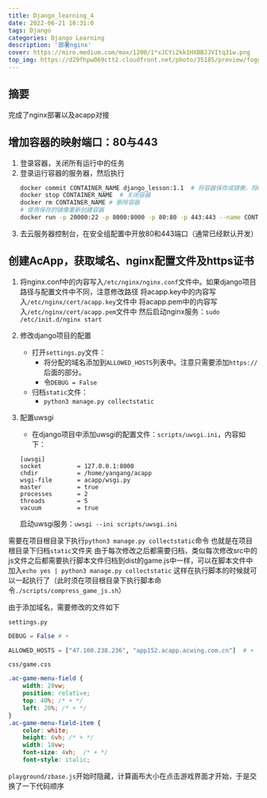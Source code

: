 ```yaml
---
title: Django_learning_4
date: 2022-06-21 16:31:0
tags: Django
categories: Django Learning
description: '部署nginx'
cover: https://miro.medium.com/max/1200/1*xJCYi2kk1HXBBJJVItq31w.png
top_img: https://d29fhpw069ctt2.cloudfront.net/photo/35185/preview/foggy-read_npreviews_414c.jpg
---
```


## 摘要
完成了nginx部署以及acapp对接

## 增加容器的映射端口：80与443
1. 登录容器，关闭所有运行中的任务
2. 登录运行容器的服务器，然后执行
    ```bash
    docker commit CONTAINER_NAME django_lesson:1.1  # 将容器保存成镜像，将CONTAINER_NAME替换成容器名称
    docker stop CONTAINER_NAME  # 关闭容器
    docker rm CONTAINER_NAME # 删除容器
    # 使用保存的镜像重新创建容器
    docker run -p 20000:22 -p 8000:8000 -p 80:80 -p 443:443 --name CONTAINER_NAME -itd django_lesson:1.1
    ```
3. 去云服务器控制台，在安全组配置中开放80和443端口（通常已经默认开发）
   
## 创建AcApp，获取域名、nginx配置文件及https证书
1. 
    将nginx.conf中的内容写入`/etc/nginx/nginx.conf`文件中。如果django项目路径与配置文件中不同，注意修改路径
    将acapp.key中的内容写入`/etc/nginx/cert/acapp.key`文件中
    将acapp.pem中的内容写入`/etc/nginx/cert/acapp.pem`文件中
    然后启动nginx服务：`sudo /etc/init.d/nginx start`

2. 修改django项目的配置
   - 打开`settings.py`文件：
        + 将分配的域名添加到`ALLOWED_HOSTS`列表中。注意只需要添加`https://` 后面的部分。
        + 令`DEBUG = False`
   - 归档`static`文件：
        + `python3 manage.py collectstatic`
3. 配置uwsgi
   + 在django项目中添加uwsgi的配置文件：`scripts/uwsgi.ini`，内容如下：
    ```
    [uwsgi]
    socket          = 127.0.0.1:8000
    chdir           = /home/yangang/acapp
    wsgi-file       = acapp/wsgi.py
    master          = true
    processes       = 2
    threads         = 5
    vacuum          = true
    ```
    启动uwsgi服务：`uwsgi --ini scripts/uwsgi.ini`
    
需要在项目根目录下执行`python3 manage.py collectstatic`命令
也就是在项目根目录下归档`static`文件夹
由于每次修改之后都需要归档，类似每次修改src中的js文件之后都需要执行脚本文件归档到dist的game.js中一样，可以在脚本文件中加入`echo yes | python3 manage.py collectstatic`
这样在执行脚本的时候就可以一起执行了（此时须在项目根目录下执行脚本命令`./scripts/compress_game_js.sh`）

由于添加域名，需要修改的文件如下

`settings.py`
```python
DEBUG = False # +

ALLOWED_HOSTS = ["47.100.238.236", "app152.acapp.acwing.com.cn"]  # +

```
`css/game.css`
```css
.ac-game-menu-field {
    width: 20vw;
    position: relative;
    top: 40%; /* + */
    left: 20%; /* + */
}
.ac-game-menu-field-item {
    color: white;
    height: 6vh; /* + */
    width: 18vw;
    font-size: 4vh;  /* + */
    font-style: italic;

```
`playground/zbase.js`开始时隐藏，计算画布大小在点击游戏界面才开始，于是交换了一下代码顺序
